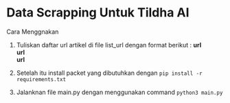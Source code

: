 
# Data Scrapping Untuk Tildha AI

Cara Menggnakan 
1. Tuliskan daftar url artikel di file list_url dengan format berikut :
**url** \
**url** \
**url**

2. Setelah itu install packet yang dibutuhkan dengan ```pip install -r requirements.txt```

3. Jalanknan file main.py dengan menggunakan command ```python3 main.py```